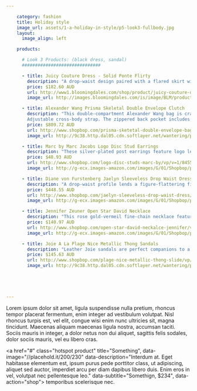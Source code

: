 ```yaml
---

    category: fashion
    title: Holiday style
    image_url: assets/1-a-holiday-in-style/p5-look3-fullbody.jpg
    layout:
      image_align: left

    products:

      # Look 3 Products: (black dress, sandal)
      ##############################

      - title: Juicy Couture Dress - Solid Ponte Flirty  
        description: "A drop-waist design paired with a flared skirt with pleated detail. This dress made out of viscose, polyamide and elastane is designed to leave you feeling cute and flirty for both night and day." 
        price: $182.60 AUD
        url: http://www1.bloomingdales.com/shop/product/juicy-couture-dress-solid-ponte-flirty?ID=836208&CategoryID=2911&LinkType=PDPZ1#fn%3Dspp%3D2   
        image_url: http://images.bloomingdales.com/is/image/BLM/products/6/optimized/8399036_fpx.tif?wid=1200&qlt=90,0&layer=comp&op_sharpen=0&resMode=sharp2&op_usm=0.7,1.0,0.5,0&fmt=jpeg 

      - title: Alexander Wang Prisma Skeletal Double Envelope Clutch 
        description: "This double-compartment Alexander Wang bag is crafted in smooth leather and punctuated with rose gold-tone metal corners at the base. Slim center pocket and a magnetic front flap. 
        Adjustable cross-body strap. The zippered back pocket includes a bill slot and 8 card slots. Lined, 1-pocket interior. Dust bag included. Leather: Calfskin." 
        price: $809.72 AUD
        url: http://www.shopbop.com/prisma-sketetal-double-envelope-bag/vp/v=1/1570500715.htm?folderID=2534374302055387&fm=other-shopbysize-brand&colorId=13092 
        image_url: http://9c38.http.dal05.cdn.softlayer.net/wantering/products/images/9/3/5/93573f2a-684f-11e3-bd4e-062e13789e081.jpg

      - title: Marc by Marc Jacobs Logo Disc Stud Earrings 
        description: "These silver-plated post earrings feature logo lettering at the disc. 12 mm wide."  
        price: $48.93 AUD
        url: http://www.shopbop.com/logo-disc-studs-marc-by/vp/v=1/845524441937178.htm?fm=search-shopbysize 
        image_url: http://g-ecx.images-amazon.com/images/G/01/Shopbop/p/pcs/products/marcj/marcj4153012397/marcj4153012397_q1_1-1.jpg 

      - title: Diane von Furstenberg Jaelyn Sleeveless Drop Waist Dress
        description: "A drop-waist profile lends a figure-flattering fit to a mid-weight jersey DVF dress. Topstitched panels conform the silhouette, and a ruffle hem lends flirty movement. Fabric: Mid-weight jersey."  
        price: $448.55 AUD
        url: http://www.shopbop.com/jaelyn-sleeveless-drop-waist-dress/vp/v=1/1589968732.htm?folderID=2534374302023737&colorId=12867&extid=affprg-2687457 
        image_url: http://g-ecx.images-amazon.com/images/G/01/Shopbop/p/pcs/products/diavf/diavf4252512867/diavf4252512867_p3_1-0.jpg 

      - title: Jennifer Zeuner Open Star David Necklace 
        description: "This rose gold-vermeil fine-chain necklace features a Star of David charm. Lobster-claw clasp. 17 inches (43 cm) long." 
        price: $140.97 AUD
        url: http://www.shopbop.com/open-star-david-neckalce-jennifer/vp/v=1/845524441903674.htm?fm=search-shopbysize   
        image_url: http://g-ecx.images-amazon.com/images/G/01/Shopbop/p/pcs/products/zeunr/zeunr4005414834/zeunr4005414834_q1_1-0.jpg

      - title: Joie A La Plage Nice Metallic Thong Sandals 
        description: "Leather Joie sandals are perfect companions to a poolside look. Slip-on, T-strap design with a metallic, lizard-embossed band. Leather sole. Leather: Cowhide. Made in Italy." 
        price: $145.63 AUD
        url: http://www.shopbop.com/plage-nice-metallic-thong-slide/vp/v=1/1594604323.htm?folderID=2534374302112443&fm=other-shopbysize&colorId=10815
        image_url: http://9c38.http.dal05.cdn.softlayer.net/wantering/products/images/d/1/c/d1c5a164-5f5a-11e3-8b3a-062e13789e081.jpg





---
```


Lorem ipsum dolor sit amet, ligula suspendisse nulla pretium, rhoncus tempor placerat fermentum, enim integer ad vestibulum volutpat. Nisl rhoncus turpis est, vel elit, congue wisi enim nunc ultricies sit, magna tincidunt. Maecenas aliquam maecenas ligula nostra, accumsan taciti. Sociis mauris in integer, a dolor netus non dui aliquet, sagittis felis sodales, dolor sociis mauris, vel eu libero cras.

<a href="#" class="hotspot product" title="Something", data-image="//placehold.it/200/230" data-description="Interdum at. Eget habitasse elementum est, ipsum purus pede porttitor class, ut adipiscing, aliquet sed auctor, imperdiet arcu per diam dapibus libero duis. Enim eros in vel, volutpat nec pellentesque leo." data-subtitle="Somethign, $234", data-action="shop">
  temporibus scelerisque nec.</a>
